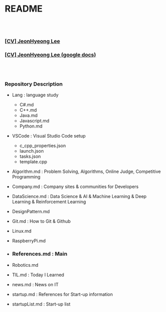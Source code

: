 README
==========


<!--
[![HitCount](http://hits.dwyl.io/zagoshipda/References.svg)](http://hits.dwyl.io/zagoshipda/References)
-->


 <br/><br/>


### [[CV] JeonHyeong Lee](https://github.com/Zagoshipda/References/blob/master/CV_JeonHyeongLee_en.pdf)
### [[CV] JeonHyeong Lee (google docs)](https://docs.google.com/document/d/1Du29uBZT1mhaV0vdmqzQ9037OK156iJqqvuyMh9Fiyg/edit?usp=sharing)


 <br/><br/>


### Repository Description
- Lang : language study
    - C#.md
    - C++.md
    - Java.md
    - Javascript.md
    - Python.md
    
- VSCode : Visual Studio Code setup
    - c_cpp_properties.json
    - launch.json
    - tasks.json
    - template.cpp

- Algorithm.md : Problem Solving, Algorithms, Online Judge, Competitive Programming

- Company.md : Company sites & communities for Developers

- DataScience.md : Data Science & AI & Machine Learning & Deep Learning & Reinforcement Learning

- DesignPattern.md

- Git.md : How to Git & Github

- Linux.md

- RaspberryPi.md

- <h3> References.md : Main </h3>

- Robotics.md

- TIL.md : Today I Learned

- news.md : News on IT

- startup.md : References for Start-up information

- startupList.md : Start-up list


 <br/><br/>


